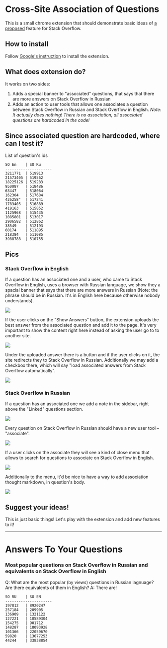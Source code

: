 # Cross-Site Association of Questions

This is a small chrome extension that should demonstrate basic ideas of [a proposed](http://meta.ru.stackoverflow.com/questions/2983/) feature for Stack Overflow.

## How to install

Follow [Google's instruction](https://developer.chrome.com/extensions/getstarted#unpacked) to install the extension.

## What does extension do?

It works on two sides:

 1. Adds a special banner to "associated" questions, that says that there are more answers on Stack Overflow in Russian
 2. Adds an action to user tools that allows one associates a question between Stack Overflow in Russian and Stack Overflow in English. _Note: It actually does nothing! There is no association, all associated questions are hardcoded in the code!_
 
## Since associated question are hardcoded, where can I test it?
 
 List of question's ids
 
    SO En    | SO Ru
    ---------------------
    3211771  | 519913
    21573405 | 519562 
    18225126 | 519283
    950087   | 518486
    63447    | 518064
    162304   | 517684
    426258"  | 517241
    1783405  | 516889
    419163   | 515852
    1125968  | 515435
    1085801  | 513017
    2906582  | 512862
    38549    | 512193
    60174    | 511895
    218384   | 511085
    3988788  | 510755
 
## Pics
 
### Stack Overflow in English
 
If a question has an associated one and a user, who came to Stack Overflow in English, uses a browser with Russian language, we show they a spacial banner that says that there are more answers in Russian (Note: the phrase should be in Russian. It's in English here because otherwise nobody understands). 
 
 ![](http://i.stack.imgur.com/vb8eC.png)
 
If the user clicks on the "Show Answers" button, the extension uploads the best answer from the associated question and add it to the page. It's very important to show the content right here instead of asking the user go to to another site.
 
 ![](http://i.stack.imgur.com/aZDCD.png)
 
Under the uploaded answer there is a button and if the user clicks on it, the site redirects they to Stack Overflow in Russian. Additionally we may add a checkbox there, which will say "load associated answers from Stack Overflow automatically".
 
 ![](http://i.stack.imgur.com/tsx8q.jpg)
 
 
### Stack Overflow in Russian
  
If a question has an associated one we add a note in the sidebar, right above the "Linked" questions section.

 ![](http://i.stack.imgur.com/Jl6Ax.jpg)
 
Every question on Stack Overflow in Russian should have a new user tool – "associate".

![](http://i.stack.imgur.com/bNwTf.jpg)

If a user clicks on the associate they will see a kind of close menu that allows to search for questions to associate on Stack Overflow in English.

![](http://i.stack.imgur.com/JDmWR.png)

Additionally to the menu, it'd be nice to have a way to add association thought markdown, in question's body.

![](http://i.stack.imgur.com/LoOWy.jpg)


## Suggest your ideas! 
 
This is just basic things! Let's play with the extension and add new features to it!

---

# Answers To Your Questions

### Most popular questions on Stack Overflow in Russian and equivalents on Stack Overflow in English

Q: What are the most popular (by views) questions in Russian lagnuage? Are there equivalents of them in English?
A: There are! 

    SO RU    | SO EN
    ---------------------
    197812   | 8920247
    257184   | 209905
    136909   | 1321122
    127221   | 10589304
    154275   | 901712
    148287   | 18093928
    101366   | 22059670
    59820    | 13677253    
    44244    | 33838854
    
